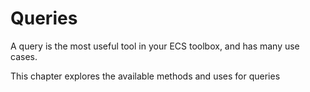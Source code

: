 # Queries

A query is the most useful tool in your ECS toolbox, and has many use cases.

This chapter explores the available methods and uses for queries

